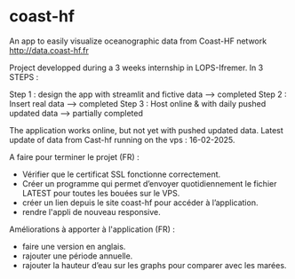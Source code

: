 # coast-hf
An app to easily visualize oceanographic data from Coast-HF network
http://data.coast-hf.fr

Project developped during a 3 weeks internship in LOPS-Ifremer.
In 3 STEPS :

Step 1 : design the app with streamlit and fictive data --> completed
Step 2 : Insert real data --> completed
Step 3 : Host online & with daily pushed updated data --> partially completed

The application works online, but not yet with pushed updated data.
Latest update of data from Cast-hf running on the vps : 16-02-2025.

A faire pour terminer le projet (FR) : 
- Vérifier que le certificat SSL fonctionne correctement.
- Créer un programme qui permet d’envoyer quotidiennement le fichier LATEST pour toutes les bouées sur le VPS.
- créer un lien depuis le site coast-hf pour accéder à l’application.
- rendre l'appli de nouveau responsive.

Améliorations à apporter à l'application (FR) :
- faire une version en anglais.
- rajouter une période annuelle.
- rajouter la hauteur d’eau sur les graphs pour comparer avec les marées.

